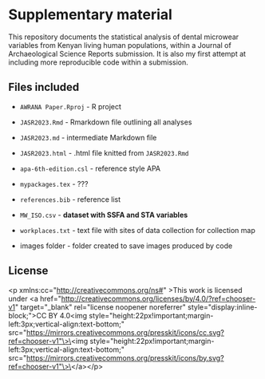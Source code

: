 # Supplementary material

This repository documents the statistical analysis of dental microwear variables from Kenyan living human populations, within a Journal of Archaeological Science Reports submission. It is also my first attempt at including more reproducible code within a submission.

## Files included

-   `AWRANA Paper.Rproj` - R project

-   `JASR2023.Rmd` - Rmarkdown file outlining all analyses

-   `JASR2023.md` - intermediate Markdown file

-   `JASR2023.html` - .html file knitted from `JASR2023.Rmd`

-   `apa-6th-edition.csl` - reference style APA

-   `mypackages.tex` - ???

-   `references.bib` - reference list

-   `MW_ISO.csv` - **dataset with SSFA and STA variables**

-   `workplaces.txt` - text file with sites of data collection for collection map

-   images folder - folder created to save images produced by code

## License

\<p xmlns:cc="http://creativecommons.org/ns#" \>This work is licensed under \<a href="http://creativecommons.org/licenses/by/4.0/?ref=chooser-v1" target="\_blank" rel="license noopener noreferrer" style="display:inline-block;"\>CC BY 4.0\<img style="height:22px!important;margin-left:3px;vertical-align:text-bottom;" src="https://mirrors.creativecommons.org/presskit/icons/cc.svg?ref=chooser-v1"\>\<img style="height:22px!important;margin-left:3px;vertical-align:text-bottom;" src="https://mirrors.creativecommons.org/presskit/icons/by.svg?ref=chooser-v1"\>\</a\>\</p\>

